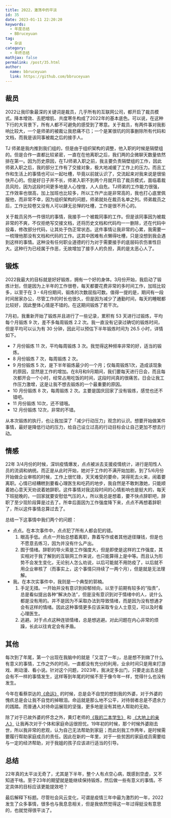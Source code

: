 ```yaml
---
title: 2022，激荡中的平淡
id: 35
date: 2023-01-11 22:20:20
keywords: 
  - 年度总结
  - BBruceyuan
tag: 
  - 杂谈
category: 
  - 年终总结
mathjax: false
permalink: /post/35.html
author: 
  name: bbruceyuan
  link: https://github.com/bbruceyuan
---
```

## 裁员
2022让我印象最深的关键词是裁员，几乎所有的互联网公司，都开启了裁员模式。降本增效、去肥增肌、共度寒冬构成了2022年的基本底色。可以说，在这种下行的大背景下，所有人都不可避免的感受到了寒意。关于裁员，有两件事对我影响比较大，一个是师弟的被裁让我悲痛不已；一个是某很坑的同事删除所有代码和文档，而我是该同事被裁之后的接手人。

TJ 师弟是我内推到我们组的，但是由于组织架构的调整，他入职的时候是隔壁组的。但是合作一直都比较紧密，一直在在他离职之后，我们两的企微聊天数量依然排在第一。因为历史原因，在TJ师弟入职之前，我主要负责隔壁组的工作，因此师弟入职之后，我的部分工作有了交接对象，极大地减缓了工作上的压力。而且工作和生活上的事情也可以一起吐槽，毕竟以前就认识了，交流起来对我来说是很愉快开心的。但是好日子并不长，师弟入职不到两个月就开启了裁员模式，面临着裁员风险，因为这段时间更多地是人心惶惶，人人自危。TJ师弟的工作能力很强，工作效率也很高，加上加班也比较多，所以工作产出是非常高的，我也打心底里佩服他，而非常不幸，因为组织架构的问题，师弟就处在裁员名单之列。师弟裁员之后，工作比较卷又没有人可以肆无忌惮的吐槽，工作是很不开心的。

关于裁员另外一件很坑的事情，我接手一个被裁同事的工作。但是该同事因为被裁非常的不爽，不仅拒绝写交接文档，还将历史文档和代码均一一删除，还在代码中投毒，修改部分代码，让其处于伪正常状态。这件事情让我非常的心累，我需要一一梳理他那没有文档和代码的工作。这其中困难有点懒得吐槽，只是没想到我会遇到这样的事情。这种没有任何职业道德的行为对于需要接手的底层码农伤害性巨大。这种行为已经属于作恶，无故增加了接手人的负担，真的是太恶心人了。

## 锻炼
2022我最大的目标就是好好锻炼，拥有一个好的身体。3月份开始，我启动了锻炼计划，但是因为上半年的工作很卷，每天都要花费非常的多时间工作，加班比较多，以至于在 3 - 6月份期间，锻炼的次数屈指可数。值得一提的是，期间有一段时间居家办公，尽管工作的时长也很久，但是因为减少了通勤时间，每天的睡眠都比较好，因此整体心情是不错的。在这期间锻炼了若干次。

7月初，我重新开始了锻炼并且进行了一些记录，累积有 53 天进行过锻炼，平均每个月锻炼 9 次，差不多每周锻炼 2.2 次。我一直没有记录过确切的锻炼时间，但是平均可以认为有 30 分钟，因此可以预估下半年锻炼时间为 26.5 小时，详情如下。
- 7 月份锻炼 11 次，平均每周锻炼 3 次。我觉得这种频率非常的好，适当的锻炼。
- 8 月份锻炼 7 次，每周锻炼 2 次。
- 9 月份锻炼 5 次，是下半年锻炼最少的一个月；仅每周锻炼1次，造成该现象的原因，显然是工作的增加。在8月和9月期间，我们要每天进行日会，而且每次都开会一个小时，经常占用吃饭的时间，这段时间真的很痛苦。日会让我工作压力激增，这是让我不想去锻炼的一个最重要的原因。
- 10 月份锻炼 8 次，每周锻炼 2 次。主要是国庆回家了没有锻炼，感觉也还不错吧。
- 11 月份锻炼 10次，还不错哦。
- 12 月份锻炼 12次，非常的不错。

从本次锻炼的执行，也让我加深了「减少行动压力」观念的认识。想要开始做某件事情，最好是降低行动的压力，给自己设立过高的行动目标会让自己更加不想去行动。


## 情感
22年 3/4月份的时候，深圳疫情爆发，点点被派去支援疫情统计，进行是阳性人员的流调和纳统。而正是从此时开始，她对于工作的不满开始加剧，到了5/6月份开始做企业审核的时候，工作上很忙碌，天天难受的要命，哭得死去火来，闹着要离职。心情已经糟糕到要看心理医生和吃药的地步，我自然是不敢刺激她，只能顺着她心意天天劝说着她辞职。这件事情对我这段时间的心情影响也是挺大的，每天下班挺晚的，一回家就要安慰低气压的人，所以我总是想着，要不快点辞职吧，辞职了至少现阶段算是过去了。所幸后面因为工作强度降下来，点点不再想着辞职了，所以这件事情总算过去了。

总结一下这事情中我们两个的问题：
- 点点。在本次事件中，点点犯了所有人都会犯的错。
	1. 眼高手低。点点一开始总想着离职，靠着写作或者其他途径赚钱，但是也不愿意去练习，因为并没有什么产出。
	2. 囿于情绪。辞职的导火索是工作强度大，但是即使是这样的工作强度，其实相对于我了解到的互联网工作来说，也只能算得上是中等。而且认为形势不会发生变化，无论别人怎么劝说，以后可能就不用防疫了，以后就不用企业审核了（而事实上，这个事情只持续了一两个月），但是就是无法理解。
- 我。在本次实事件中，我则是一个典型的郭楠。
	1. 手足无措。一开始并没有意识到抑郁倾向，以至于前期有较多的“指责”，总是看似提出各种“解决办法”，但是没有意识到对于情绪中的人，说什么都是没有用的。并不是因为不采取办法到导致情绪，而是因为没有想通才会有这样的情绪。因此这种事情更多应该采取专业人士意见，可以及时看心理医生。
	2. 逃避。对于点点这种连锁情绪，总是想逃避。对此问题在内心非常的烦躁，长此以往肯定会有矛盾。

## 其他
每次到了年尾，第一个出现在我脑中的就是「又混了一年」，总是想不到做了什么有意义的事情，工作之外的时间，一直都没有充分的利用，业余时间只是用来打游戏、刷动漫、看小说。针对这个问题，2023年，我决定多出门，只要走出去总是会有不一样的事情发生，这样等到年尾的时候不至于像今年一样，觉得什么也没有发生。

今年在看蔡崇达的[《命运》](https://book.douban.com/subject/36084340/) 的时候，总是会不自觉的想到我的外婆，对于外婆的愧疚总是会让我不自觉的掉眼泪。命运就是那么地不公平，对待弱者总是不遗余力的践踏。而普通人对待命运展现的坚强，更多地是没有其他人帮助的无助。

除了对于已故外婆的怀念之外，黄灯老师的[《我的二本学生》](https://book.douban.com/subject/35050614/) 和 [《大地上的亲人》](https://book.douban.com/subject/26960822/) 让我再次对于个体和家庭命运很担忧。19年初的时候，那个时候外婆刚去世，所以我非常的悲观，认为自己无法帮助到家庭；而此刻我工作两年，是时候需要履行帮助家庭成员的责任。因此在新的一年里，对于一些贫困的家庭成员需要给与一定的经济帮助，对于我姐的孩子应该进行适当的引导。


## 总结
22年真的太平淡无奇了，尤其是下半年，整个人有点空心病，既感到空虚，又不知道干啥。至于23年的期望就是能继续保持锻炼，然后做一些有意义的事情。不定具体的目标应该更能提效吧？

最后解释下标题。尽管社会风云变化，可谓是疫情三年中最为激烈的一年，2022发生了众多事情，很多也与我息息相关，但是我依然觉得这一年过得挺没有意思的，也就觉得很平淡了。